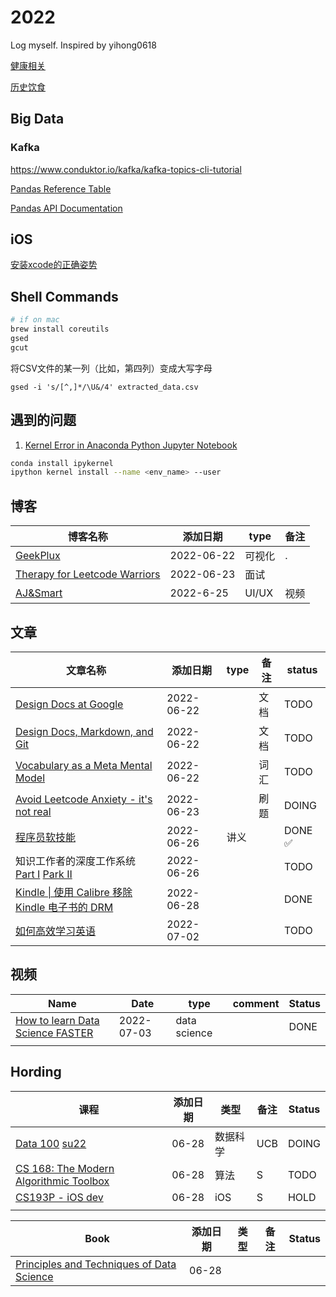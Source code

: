 # 2022
Log myself. Inspired by yihong0618

[健康相关](./notes/健康.md)

[历史饮食](journal/meals.md)

## Big Data

### Kafka
https://www.conduktor.io/kafka/kafka-topics-cli-tutorial



[Pandas Reference Table](https://www.textbook.ds100.org/ch/a04/ref_pandas.html)

[Pandas API Documentation](https://pandas.pydata.org/pandas-docs/stable/reference/index.html)




## iOS
[安装xcode的正确姿势](https://www.notion.so/Xcode-dfbe2d934ff84b2d84e34ffceef56fe0#afcac016740d4f90878c6020254f51aa)

## Shell Commands

```sh
# if on mac
brew install coreutils
gsed
gcut
```

将CSV文件的某一列（比如，第四列）变成大写字母

```shell
gsed -i 's/[^,]*/\U&/4' extracted_data.csv
```

## 遇到的问题

1. [Kernel Error in Anaconda Python Jupyter Notebook](https://stackoverflow.com/questions/59243930/kernel-error-in-anaconda-python-jupyter-notebook)

```sh
conda install ipykernel
ipython kernel install --name <env_name> --user 
```


## 博客
| 博客名称 |添加日期 | type | 备注 |
| ---- | ---- | ---- | ---- |
|[GeekPlux](https://geekplux.com/posts)|2022-06-22|可视化|.|
|[Therapy for Leetcode Warriors](https://leetcodetherapy.com/)|2022-06-23| 面试 | |
|[AJ&Smart](https://www.youtube.com/c/AJSmart)|2022-6-25| UI/UX | 视频 |


## 文章

| 文章名称 | 添加日期 | type | 备注 | status |
| ------- | ------- | ---- | ---- | ------- |
| [Design Docs at Google](https://www.industrialempathy.com/posts/design-docs-at-google/) | 2022-06-22 |  | 文档 | TODO |
| [Design Docs, Markdown, and Git](https://caitiem.com/2020/03/29/design-docs-markdown-and-git/) | 2022-06-22 |  | 文档 | TODO |
| [Vocabulary as a Meta Mental Model](https://neilkakkar.com/vocabulary-mental-model.html) | 2022-06-22 |  | 词汇 | TODO |
|[Avoid Leetcode Anxiety - it's not real](https://leetcodetherapy.com/leetcode-anxiety)|2022-06-23| | 刷题 | DOING |
|[程序员软技能](https://programmer-soft-skills.vercel.app/)|2022-06-26| 讲义 |  | DONE ✅ |
|知识工作者的深度工作系统 [Part I](https://twitter.com/Tisoga/status/1515663828536598528) [Park II](https://twitter.com/Tisoga/status/1516040155852804098)|2022-06-26|  |  | TODO |
|[Kindle \| 使用 Calibre 移除 Kindle 电子书的 DRM](https://divineengine.net/article/how-to-remove-drm-from-kindle-books-with-calibre/)|2022-06-28| | | DONE |
|[如何高效学习英语](https://byoungd.gitbook.io/english-level-up-tips/)|2022-07-02| | | TODO |

## 视频

| Name                                                         | Date       | type         | comment | Status |
| ------------------------------------------------------------ | ---------- | ------------ | ------- | ------ |
| [How to learn Data Science FASTER](https://www.youtube.com/watch?v=lpSw_RAPmgc) | 2022-07-03 | data science |         | DONE   |
|                                                              |            |              |         |        |





## Hording

| 课程                                                         | 添加日期 | 类型     | 备注 | Status |
| ------------------------------------------------------------ | -------- | -------- | ---- | ------ |
| [Data 100](https://ds100.org/sp22/) [su22](https://ds100.org/su22/) | 06-28    | 数据科学 | UCB  | DOING  |
| [CS 168: The Modern Algorithmic Toolbox](https://web.stanford.edu/class/cs168/) | 06-28    | 算法     | S    | TODO   |
| [CS193P - iOS dev](https://cs193p.sites.stanford.edu/)       | 06-28    | iOS      | S    | HOLD   |
|                                                              |          |          |      |        |



| Book                                                         | 添加日期 | 类型 | 备注 | Status |
| ------------------------------------------------------------ | -------- | ---- | ---- | ------ |
| [Principles and Techniques of Data Science](https://www.textbook.ds100.org/intro.html) | 06-28    |      |      |        |

